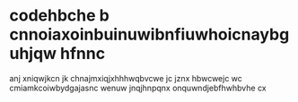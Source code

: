 # codehbche b cnnoiaxoinbuinuwibnfiuwhoicnaybguhjqw hfnnc
anj xniqwjkcn jk chnajmxiqjxhhhwqbvcwe jc  jznx hbwcwejc wc
cmiamkcoiwbydgajasnc wenuw jnqjhnpqnx onquwndjebfhwhbvhe cx 
